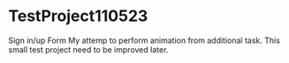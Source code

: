 # TestProject110523
Sign in/up Form
My attemp to perform animation from additional task.
This small test project need to be improved later.